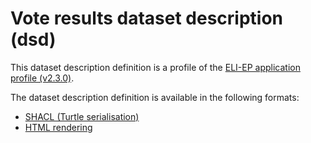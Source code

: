 # Vote results dataset description (dsd)

This dataset description definition is a profile of the [ELI-EP application profile (v2.3.0)](https://europarl.github.io/eli-ep/2.3.0/).


The dataset description definition is available in the following formats:
- [SHACL (Turtle serialisation)](./eli-ep_vote-results.shacl.ttl)
- [HTML rendering](https://europarl.github.io/eli-ep/dsd/vote-results)

